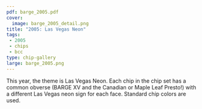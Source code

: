 ```yaml
---
pdf: barge_2005.pdf
cover:
  image: barge_2005_detail.png
title: "2005: Las Vegas Neon"
tags:
 - 2005
 - chips
 - bcc
type: chip-gallery
large: barge_2005.png
---
```


This year, the theme is Las Vegas Neon. Each chip in the chip set has a common
obverse (BARGE XV and the Canadian or Maple Leaf Presto!) with a different Las
Vegas neon sign for each face. Standard chip colors are used.

